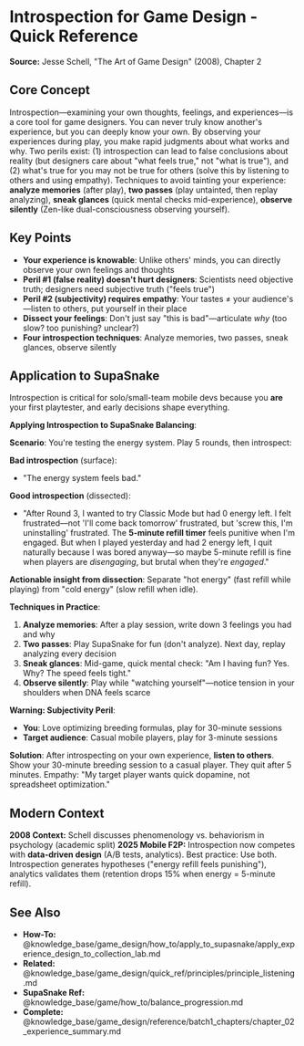 # Introspection for Game Design - Quick Reference

**Source:** Jesse Schell, "The Art of Game Design" (2008), Chapter 2

## Core Concept

Introspection—examining your own thoughts, feelings, and experiences—is a core tool for game designers. You can never truly know another's experience, but you can deeply know your own. By observing your experiences during play, you make rapid judgments about what works and why. Two perils exist: (1) introspection can lead to false conclusions about reality (but designers care about "what feels true," not "what is true"), and (2) what's true for you may not be true for others (solve this by listening to others and using empathy). Techniques to avoid tainting your experience: **analyze memories** (after play), **two passes** (play untainted, then replay analyzing), **sneak glances** (quick mental checks mid-experience), **observe silently** (Zen-like dual-consciousness observing yourself).

## Key Points

- **Your experience is knowable**: Unlike others' minds, you can directly observe your own feelings and thoughts
- **Peril #1 (false reality) doesn't hurt designers**: Scientists need objective truth; designers need subjective truth ("feels true")
- **Peril #2 (subjectivity) requires empathy**: Your tastes ≠ your audience's—listen to others, put yourself in their place
- **Dissect your feelings**: Don't just say "this is bad"—articulate *why* (too slow? too punishing? unclear?)
- **Four introspection techniques**: Analyze memories, two passes, sneak glances, observe silently

## Application to SupaSnake

Introspection is critical for solo/small-team mobile devs because you **are** your first playtester, and early decisions shape everything.

**Applying Introspection to SupaSnake Balancing**:

**Scenario**: You're testing the energy system. Play 5 rounds, then introspect:

**Bad introspection** (surface):
- "The energy system feels bad."

**Good introspection** (dissected):
- "After Round 3, I wanted to try Classic Mode but had 0 energy left. I felt frustrated—not 'I'll come back tomorrow' frustrated, but 'screw this, I'm uninstalling' frustrated. The **5-minute refill timer** feels punitive when I'm engaged. But when I played yesterday and had 2 energy left, I quit naturally because I was bored anyway—so maybe 5-minute refill is fine when players are *disengaging*, but brutal when they're *engaged*."

**Actionable insight from dissection**: Separate "hot energy" (fast refill while playing) from "cold energy" (slow refill when idle).

**Techniques in Practice**:

1. **Analyze memories**: After a play session, write down 3 feelings you had and why
2. **Two passes**: Play SupaSnake for fun (don't analyze). Next day, replay analyzing every decision
3. **Sneak glances**: Mid-game, quick mental check: "Am I having fun? Yes. Why? The speed feels tight."
4. **Observe silently**: Play while "watching yourself"—notice tension in your shoulders when DNA feels scarce

**Warning: Subjectivity Peril**:
- **You**: Love optimizing breeding formulas, play for 30-minute sessions
- **Target audience**: Casual mobile players, play for 3-minute sessions

**Solution**: After introspecting on your own experience, **listen to others**. Show your 30-minute breeding session to a casual player. They quit after 5 minutes. Empathy: "My target player wants quick dopamine, not spreadsheet optimization."

## Modern Context

**2008 Context:** Schell discusses phenomenology vs. behaviorism in psychology (academic split)
**2025 Mobile F2P:** Introspection now competes with **data-driven design** (A/B tests, analytics). Best practice: Use both. Introspection generates hypotheses ("energy refill feels punishing"), analytics validates them (retention drops 15% when energy = 5-minute refill).

## See Also

- **How-To:** @knowledge_base/game_design/how_to/apply_to_supasnake/apply_experience_design_to_collection_lab.md
- **Related:** @knowledge_base/game_design/quick_ref/principles/principle_listening.md
- **SupaSnake Ref:** @knowledge_base/game/how_to/balance_progression.md
- **Complete:** @knowledge_base/game_design/reference/batch1_chapters/chapter_02_experience_summary.md
